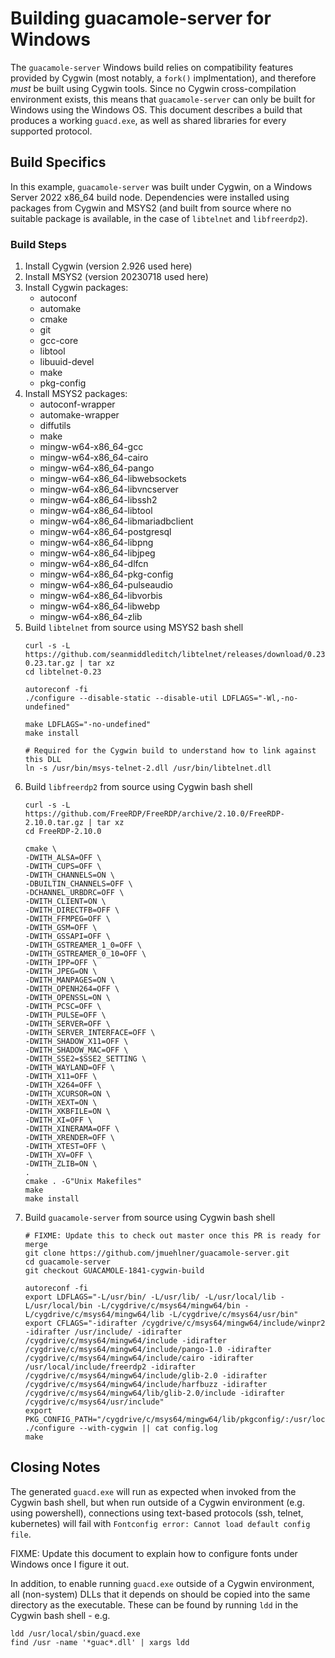 # Building guacamole-server for Windows
The `guacamole-server` Windows build relies on compatibility features provided by Cygwin (most notably, a `fork()` implmentation), and therefore _must_ be built using Cygwin tools. Since no Cygwin cross-compilation environment exists, this means that `guacamole-server` can only be built for Windows using the Windows OS. This document describes a build that produces a working `guacd.exe`, as well as shared libraries for every supported protocol.

## Build Specifics
In this example, `guacamole-server` was built under Cygwin, on a Windows Server 2022 x86_64 build node. Dependencies were installed using packages from Cygwin and MSYS2 (and built from source where no suitable package is available, in the case of `libtelnet` and `libfreerdp2`).

### Build Steps
1. Install Cygwin (version 2.926 used here)
2. Install MSYS2 (version 20230718 used here)
3. Install Cygwin packages:
    * autoconf
    * automake
    * cmake
    * git
    * gcc-core
    * libtool
    * libuuid-devel
    * make
    * pkg-config
4. Install MSYS2 packages:
    * autoconf-wrapper
    * automake-wrapper
    * diffutils
    * make
    * mingw-w64-x86_64-gcc
    * mingw-w64-x86_64-cairo
    * mingw-w64-x86_64-pango
    * mingw-w64-x86_64-libwebsockets
    * mingw-w64-x86_64-libvncserver
    * mingw-w64-x86_64-libssh2
    * mingw-w64-x86_64-libtool
    * mingw-w64-x86_64-libmariadbclient
    * mingw-w64-x86_64-postgresql
    * mingw-w64-x86_64-libpng
    * mingw-w64-x86_64-libjpeg
    * mingw-w64-x86_64-dlfcn
    * mingw-w64-x86_64-pkg-config
    * mingw-w64-x86_64-pulseaudio
    * mingw-w64-x86_64-libvorbis
    * mingw-w64-x86_64-libwebp
    * mingw-w64-x86_64-zlib
5. Build `libtelnet` from source using MSYS2 bash shell
    ```
    curl -s -L https://github.com/seanmiddleditch/libtelnet/releases/download/0.23/libtelnet-0.23.tar.gz | tar xz
    cd libtelnet-0.23

    autoreconf -fi
    ./configure --disable-static --disable-util LDFLAGS="-Wl,-no-undefined"

    make LDFLAGS="-no-undefined"
    make install

    # Required for the Cygwin build to understand how to link against this DLL
    ln -s /usr/bin/msys-telnet-2.dll /usr/bin/libtelnet.dll
    ```
5. Build `libfreerdp2` from source using Cygwin bash shell
    ```
    curl -s -L https://github.com/FreeRDP/FreeRDP/archive/2.10.0/FreeRDP-2.10.0.tar.gz | tar xz
    cd FreeRDP-2.10.0

    cmake \
    -DWITH_ALSA=OFF \
    -DWITH_CUPS=OFF \
    -DWITH_CHANNELS=ON \
    -DBUILTIN_CHANNELS=OFF \
    -DCHANNEL_URBDRC=OFF \
    -DWITH_CLIENT=ON \
    -DWITH_DIRECTFB=OFF \
    -DWITH_FFMPEG=OFF \
    -DWITH_GSM=OFF \
    -DWITH_GSSAPI=OFF \
    -DWITH_GSTREAMER_1_0=OFF \
    -DWITH_GSTREAMER_0_10=OFF \
    -DWITH_IPP=OFF \
    -DWITH_JPEG=ON \
    -DWITH_MANPAGES=ON \
    -DWITH_OPENH264=OFF \
    -DWITH_OPENSSL=ON \
    -DWITH_PCSC=OFF \
    -DWITH_PULSE=OFF \
    -DWITH_SERVER=OFF \
    -DWITH_SERVER_INTERFACE=OFF \
    -DWITH_SHADOW_X11=OFF \
    -DWITH_SHADOW_MAC=OFF \
    -DWITH_SSE2=$SSE2_SETTING \
    -DWITH_WAYLAND=OFF \
    -DWITH_X11=OFF \
    -DWITH_X264=OFF \
    -DWITH_XCURSOR=ON \
    -DWITH_XEXT=ON \
    -DWITH_XKBFILE=ON \
    -DWITH_XI=OFF \
    -DWITH_XINERAMA=OFF \
    -DWITH_XRENDER=OFF \
    -DWITH_XTEST=OFF \
    -DWITH_XV=OFF \
    -DWITH_ZLIB=ON \
    .
    cmake . -G"Unix Makefiles"
    make
    make install
    ```
7. Build `guacamole-server` from source using Cygwin bash shell
    ```
    # FIXME: Update this to check out master once this PR is ready for merge
    git clone https://github.com/jmuehlner/guacamole-server.git
    cd guacamole-server
    git checkout GUACAMOLE-1841-cygwin-build

    autoreconf -fi
    export LDFLAGS="-L/usr/bin/ -L/usr/lib/ -L/usr/local/lib -L/usr/local/bin -L/cygdrive/c/msys64/mingw64/bin -L/cygdrive/c/msys64/mingw64/lib -L/cygdrive/c/msys64/usr/bin"
    export CFLAGS="-idirafter /cygdrive/c/msys64/mingw64/include/winpr2 -idirafter /usr/include/ -idirafter /cygdrive/c/msys64/mingw64/include -idirafter /cygdrive/c/msys64/mingw64/include/pango-1.0 -idirafter /cygdrive/c/msys64/mingw64/include/cairo -idirafter /usr/local/include/freerdp2 -idirafter /cygdrive/c/msys64/mingw64/include/glib-2.0 -idirafter /cygdrive/c/msys64/mingw64/include/harfbuzz -idirafter /cygdrive/c/msys64/mingw64/lib/glib-2.0/include -idirafter /cygdrive/c/msys64/usr/include"
    export PKG_CONFIG_PATH="/cygdrive/c/msys64/mingw64/lib/pkgconfig/:/usr/local/lib/pkgconfig"
    ./configure --with-cygwin || cat config.log
    make
    ```

## Closing Notes
The generated `guacd.exe` will run as expected when invoked from the Cygwin bash shell, but when run outside of a Cygwin environment (e.g. using powershell), connections using text-based protocols (ssh, telnet, kubernetes) will fail with `Fontconfig error: Cannot load default config file`.

FIXME: Update this document to explain how to configure fonts under Windows once I figure it out.

In addition, to enable running `guacd.exe` outside of a Cygwin environment, all (non-system) DLLs that it depends on should be copied into the same directory as the executable. These can be found by running `ldd` in the Cygwin bash shell - e.g.
```
ldd /usr/local/sbin/guacd.exe
find /usr -name '*guac*.dll' | xargs ldd
```
